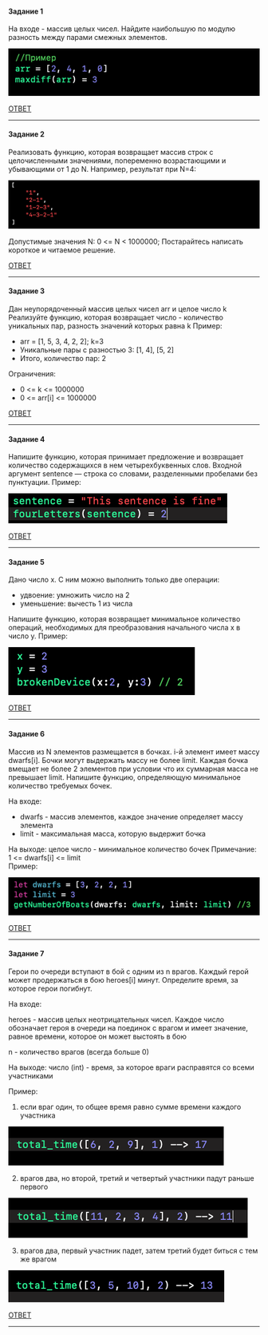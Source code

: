 #### Задание 1
На входе - массив целых чисел.
Найдите наибольшую по модулю разность между парами смежных элементов.

![](https://github.com/TOxaREY/Answers_Swift/blob/master/image/Task_1.png)


[ОТВЕТ](https://github.com/TOxaREY/Answers_Swift/blob/master/task/Task_1.playground/Contents.swift)

---

#### Задание 2
Реализовать функцию, которая возвращает массив строк с целочисленными значениями, попеременно возрастающими и убывающими от 1 до N. 
Например, результат при N=4:

![](https://github.com/TOxaREY/Answers_Swift/blob/master/image/Task_2.png)

Допустимые значения N:
0 <= N < 1000000;
Постарайтесь написать короткое и читаемое решение.


[ОТВЕТ](https://github.com/TOxaREY/Answers_Swift/blob/master/task/Task_2.playground/Contents.swift)

---

#### Задание 3
Дан неупорядоченный массив целых чисел arr и целое число k
Реализуйте функцию, которая возвращает число - количество уникальных пар, разность значений которых равна k
Пример:
* arr = [1, 5, 3, 4, 2, 2]; k=3
* Уникальные пары с разностью 3: [1, 4], [5, 2]
* Итого, количество пар: 2

Ограничения:
* 0 <= k <= 1000000
* 0 <= arr[i] <= 1000000

[ОТВЕТ](https://github.com/TOxaREY/Answers_Swift/blob/master/task/Task_3.playground/Contents.swift)

---

#### Задание 4
Напишите функцию, которая принимает предложение и возвращает количество содержащихся в нем четырехбуквенных слов.
Входной аргумент sentence — строка со словами, разделенными пробелами без пунктуации.
Пример:

![](https://github.com/TOxaREY/Answers_Swift/blob/master/image/Task_4.png)

[ОТВЕТ](https://github.com/TOxaREY/Answers_Swift/blob/master/task/Task_4.playground/Contents.swift)

---

#### Задание 5
Дано число x. С ним можно выполнить только две операции:

* удвоение: умножить число на 2
* уменьшение: вычесть 1 из числа

Напишите функцию, которая возвращает минимальное количество операций, необходимых для преобразования начального числа x в число y.
Пример:

![](https://github.com/TOxaREY/Answers_Swift/blob/master/image/Task_5.png)

[ОТВЕТ](https://github.com/TOxaREY/Answers_Swift/blob/master/task/Task_5.playground/Contents.swift)

---

#### Задание 6
Массив из N элементов размещается в бочках. i-й элемент имеет массу dwarfs[i]. Бочки могут выдержать массу не более limit.
Каждая бочка вмещает не более 2 элементов при условии что их суммарная масса не превышает limit.
Напишите функцию, определяющую минимальное количество требуемых бочек.

На входе:  
* dwarfs - массив элементов, каждое значение определяет массу элемента 
* limit - максимальная масса, которую выдержит бочка

На выходе: целое число - минимальное количество бочек
Примечание: 1 <= dwarfs[i] <= limit  
Пример:

![](https://github.com/TOxaREY/Answers_Swift/blob/master/image/Task_6.png)

[ОТВЕТ](https://github.com/TOxaREY/Answers_Swift/blob/master/task/Task_6.playground/Contents.swift)

---

#### Задание 7
Герои по очереди вступают в бой с одним из n врагов. Каждый герой может продержаться в бою heroes[i] минут. Определите время, за которое герои погибнут.  

На входе: 

heroes - массив целых неотрицательных чисел. Каждое число обозначает героя в очереди на поединок с врагом и имеет значение, равное времени, которое он может выстоять в бою

n - количество врагов (всегда больше 0)

На выходе: число (int) - время, за которое враги расправятся со всеми участниками  

Пример: 
1. если враг один, то общее время равно сумме времени каждого участника  

![](https://github.com/TOxaREY/Answers_Swift/blob/master/image/Task_7_1.png)

2.  врагов два, но второй, третий и четвертый участники падут раньше первого

![](https://github.com/TOxaREY/Answers_Swift/blob/master/image/Task_7_2.png)

3. врагов два, первый участник падет, затем третий будет биться с тем же врагом

![](https://github.com/TOxaREY/Answers_Swift/blob/master/image/Task_7_3.png)


[ОТВЕТ](https://github.com/TOxaREY/Answers_Swift/blob/master/task/Task_7.playground/Contents.swift)

---